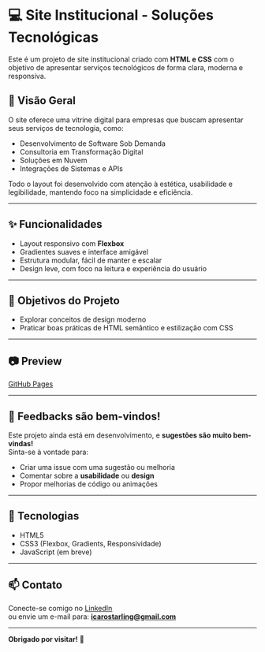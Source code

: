 # 💻 Site Institucional - Soluções Tecnológicas

Este é um projeto de site institucional criado com **HTML e CSS** com o objetivo de apresentar serviços tecnológicos de forma clara, moderna e responsiva.

## 🚀 Visão Geral

O site oferece uma vitrine digital para empresas que buscam apresentar seus serviços de tecnologia, como:

- Desenvolvimento de Software Sob Demanda
- Consultoria em Transformação Digital
- Soluções em Nuvem
- Integrações de Sistemas e APIs

Todo o layout foi desenvolvido com atenção à estética, usabilidade e legibilidade, mantendo foco na simplicidade e eficiência.

---

## ✨ Funcionalidades

- Layout responsivo com **Flexbox**
- Gradientes suaves e interface amigável
- Estrutura modular, fácil de manter e escalar
- Design leve, com foco na leitura e experiência do usuário

---

## 📌 Objetivos do Projeto

- Explorar conceitos de design moderno
- Praticar boas práticas de HTML semântico e estilização com CSS

---

## 📷 Preview

[GitHub Pages](https://icarostarling.github.io/Site-Institucional/)

---

## 🙋 Feedbacks são bem-vindos!

Este projeto ainda está em desenvolvimento, e **sugestões são muito bem-vindas!**  
Sinta-se à vontade para:

- Criar uma issue com uma sugestão ou melhoria
- Comentar sobre a **usabilidade** ou **design**
- Propor melhorias de código ou animações

---

## 🔧 Tecnologias

- HTML5
- CSS3 (Flexbox, Gradients, Responsividade)
- JavaScript (em breve)

---

## 📫 Contato

Conecte-se comigo no [LinkedIn](https://www.linkedin.com/in/icarostarling/)  
ou envie um e-mail para: **icarostarling@gmail.com**

---

**Obrigado por visitar!** 🚀
